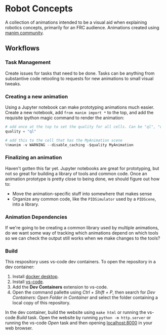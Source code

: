 # Robot Concepts

A collection of animations intended to be a visual aid when explaining robotics
concepts, primarily for an FRC audience. Animations created using 
[manim community](https://www.manim.community/).

<!-- View the live website here: (TODO: add github pages link). -->

## Workflows
### Task Management
Create issues for tasks that need to be done. Tasks can be anything from substantive
code retooling to requests for new animations to small visual tweaks. 

### Creating a new animation
Using a Jupyter notebook can make prototyping animations much easier. Create a 
new notebook, add `from manim import *` to the top, and add the requisite 
ipython magic command to render the animation:

```python
# add once at the top to set the quality for all cells. Can be "ql", "qm", "qh", or "qk".
quality = "ql" 
```
```python
# add this to the cell that has the MyAnimation scene
%%manim -v WARNING --disable_caching -$quality MyAnimation
```

### Finalizing an animation
Haven't gotten this far yet. Jupyter notebooks are great for prototyping, but
not so great for building a library of tools and common code. Once an animation
prototype is pretty close to being done, we should figure out how to:
  - Move the animation-specific stuff into somewhere that makes sense
  - Organize any common code, like the `PIDSimulator` used by a `PIDScene`, into
    a library.

### Animation Dependencies
If we're going to be creating a common library used by multiple animations, do 
we want some way of tracking which animations depend on which tools so we can check
the output still works when we make changes to the tools?

### Build
This respository uses vs-code dev containers. To open the repository in a dev container:
1. Install [docker desktop](https://www.docker.com/products/docker-desktop/).
2. Install [vs-code](https://code.visualstudio.com/download).
3. Add the **Dev Containers** extension to vs-code.
4. Open the command pallette using *Ctrl + Shift + P*, then search for *Dev Containers: Open Folder in Container* and select the folder containing a local copy of this repository. 

In the dev container, build the website using `make html` or running the vs-code *Build* task. Open the website by running `python -m http.server` or running the vs-code *Open* task and then opening [localhost:8000](localhost:8000/) in your web browser.